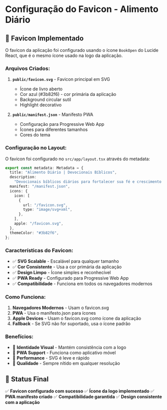 # Configuração do Favicon - Alimento Diário

## 🎨 **Favicon Implementado**

O favicon da aplicação foi configurado usando o ícone `BookOpen` do Lucide React, que é o mesmo ícone usado na logo da aplicação.

### **Arquivos Criados:**

1. **`public/favicon.svg`** - Favicon principal em SVG

   - Ícone de livro aberto
   - Cor azul (#3b82f6) - cor primária da aplicação
   - Background circular sutil
   - Highlight decorativo

2. **`public/manifest.json`** - Manifesto PWA
   - Configuração para Progressive Web App
   - Ícones para diferentes tamanhos
   - Cores do tema

### **Configuração no Layout:**

O favicon foi configurado no `src/app/layout.tsx` através do metadata:

```typescript
export const metadata: Metadata = {
  title: "Alimento Diário | Devocionais Bíblicos",
  description:
    "Devocionais bíblicos diários para fortalecer sua fé e crescimento espiritual",
  manifest: "/manifest.json",
  icons: {
    icon: [
      {
        url: "/favicon.svg",
        type: "image/svg+xml",
      },
    ],
    apple: "/favicon.svg",
  },
  themeColor: "#3b82f6",
};
```

### **Características do Favicon:**

- ✅ **SVG Scalable** - Escalável para qualquer tamanho
- ✅ **Cor Consistente** - Usa a cor primária da aplicação
- ✅ **Design Limpo** - Ícone simples e reconhecível
- ✅ **PWA Ready** - Configurado para Progressive Web App
- ✅ **Compatibilidade** - Funciona em todos os navegadores modernos

### **Como Funciona:**

1. **Navegadores Modernos** - Usam o favicon.svg
2. **PWA** - Usa o manifesto.json para ícones
3. **Apple Devices** - Usam o favicon.svg como ícone da aplicação
4. **Fallback** - Se SVG não for suportado, usa o ícone padrão

### **Benefícios:**

- 🎯 **Identidade Visual** - Mantém consistência com a logo
- 📱 **PWA Support** - Funciona como aplicativo móvel
- 🚀 **Performance** - SVG é leve e rápido
- 🎨 **Qualidade** - Sempre nítido em qualquer resolução

## 🎉 **Status Final**

✅ **Favicon configurado com sucesso**
✅ **Ícone da logo implementado**
✅ **PWA manifesto criado**
✅ **Compatibilidade garantida**
✅ **Design consistente com a aplicação**
